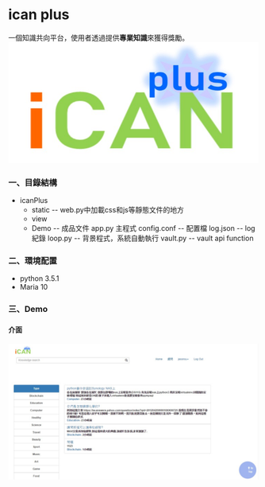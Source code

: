 # ican plus
一個知識共向平台，使用者透過提供**專業知識**來獲得獎勵。
![介面](/Demo/logo.jpg)
### 一、目錄結構
* icanPlus
    * static	-- web.py中加載css和js等靜態文件的地方
	* view 
	* Demo -- 成品文件
	  app.py	 主程式
	  config.conf -- 配置檔
	  log.json -- log紀錄
	  loop.py -- 背景程式，系統自動執行
	  vault.py -- vault api function

### 二、環境配置
* python 3.5.1
* Maria 10

### 三、Demo
#### 介面
![介面](/Demo/index.jpg)